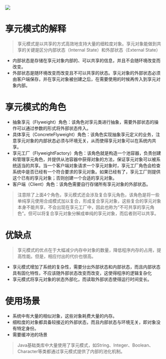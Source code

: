 ![](https://res.weread.qq.com/wrepub/epub_679952_42)
# 享元模式的解释
> 享元模式是以共享的方式高效地支持大量的细粒度对象。享元对象能做到共享的关键是区分内部状态（Internal State）和外部状态（External State）
- 内部状态是存储在享元对象内部的、可以共享的信息，并且不会随环境改变而改变。
- 外部状态是随环境改变而改变且不可以共享的状态。享元对象的外部状态必须由客户端保存，并在享元对象被创建之后，在需要使用的时候再传入到享元对象内部。
# 享元模式的角色
- 抽象享元（Flyweight）角色：该角色对享元类进行抽象，需要外部状态的操作可以通过参数的形式将外部状态传入。
- 具体享元（ConcreteFlyweight）角色：该角色实现抽象享元定义的业务，注意享元对象的内部状态必须与环境无关，从而使得享元对象可以在系统内共享。
- 享元工厂（FlyweightFactory）角色：该角色就是构造一个池容器，负责创建和管理享元角色，并提供从池容器中获得对象的方法，保证享元对象可以被系统适当的共享。当一个客户端对象请求一个享元对象时，享元工厂角色会检查系统中是否已经有一个符合要求的享元对象。如果已经有了，享元工厂则提供这个已有的享元对象；否则创建一个合适的享元对象。
- 客户端（Client）角色：该角色需要自行存储所有享元对象的外部状态。
> 注意除了上面4个角色，享元模式还会涉及复合享元角色，该角色是将一些单纯享元使用合成模式加以复合，形成复合享元对象，这些复合的享元对象本身不能共享，不会出现在享元工厂中，因此也称为“不可共享的享元角色”。但可以将复合享元对象分解成单纯的享元对象，而后者则可以共享。

# 优缺点
> 享元模式的优点在于大幅减少内存中对象的数量，降低程序内存的占用，提高性能。但是，相应付出的代价也很高。
- 享元模式增加了系统的复杂性，需要分出外部状态和内部状态，而且内部状态具有固化特性，不应该随外部状态改变而改变，这使得程序的逻辑复杂化
- 享元模式将享元对象的状态外部化，而读取外部状态使得运行时间变长。

# 使用场景
- 系统中有大量的相似对象，这些对象耗费大量的内存。
-  细粒度的对象都具备较接近的外部状态，而且内部状态与环境无关，即对象没有特定身份。
-  需要缓冲池的场景
> Java基础类库中大量使用了享元模式，如String、Integer、Boolean、Character等类都通过享元模式提供了内部的池化机制。